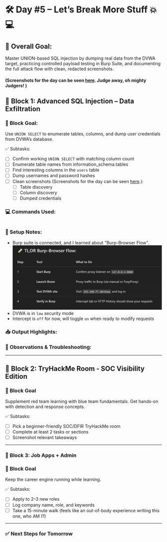 # 🛠️ Day #5 – Let’s Break More Stuff 💥💻

## 🎯 Overall Goal:

Master UNION-based SQL injection by dumping real data from the DVWA target, practicing controlled payload testing in Burp Suite, and documenting the full attack flow with clean, redacted screenshots.

#### (Screenshots for the day can be seen [here](../Screenshots/Day5.md). Judge away, oh mighty Judgers! )

## 🧱 Block 1: Advanced SQL Injection – Data Exfiltration

### 🎯 Block Goal:

Use `UNION SELECT` to enumerate tables, columns, and dump user credentials from DVWA’s database.

✅ Subtasks:

- [ ] Confirm working `UNION SELECT` with matching column count
- [ ] Enumerate table names from information_schema.tables
- [ ] Find interesting columns in the `users` table
- [ ] Dump usernames and password hashes
- [ ] Clean screenshots (Screenshots for the day can be seen [here](../Screenshots/Day5.md).):
  - [ ] Table discovery
  - [ ] Column discovery
  - [ ] Dumped credentials

### 💻 Commands Used:

```bash


```

### 🔧 Setup Notes:

- Burp suite is connected, and I learned about "Burp-Browser Flow". ![Burp to Browser OOP](/40DaysOfPentesting/Screenshots/raw-images/burp-flow.png 'Burp Order of Operations')
- DVWA is in `low` security mode
- Intercept is `off` for now, will toggle `on` when ready to modify requests

### 📥 Output Highlights:

### 🧠 Observations & Troubleshooting:

---

## 🧱 Block 2: TryHackMe Room - SOC Visibility Edition

### 🎯 Block Goal

Supplement red team learning with blue team fundamentals. Get hands-on with detection and response concepts.

✅ Subtasks:

- [ ] Pick a beginner-friendly SOC/DFIR TryHackMe room
- [ ] Complete at least 2 tasks or sections
- [ ] Screenshot relevant takeaways

---

### 📌 Block 3: Job Apps + Admin

### 🎯 Block Goal

Keep the career engine running while learning.

✅ Subtasks:

- [ ] Apply to 2–3 new roles
- [ ] Log company name, role, and keywords
- [ ] Take a 15-minute walk (feels like an out-of-body experience writing this one, who AM I?)

---

### ✅ Next Steps for Tomorrow
